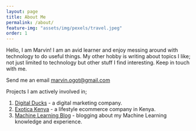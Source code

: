 ```yaml
---
layout: page
title: About Me
permalink: /about/
feature-img: "assets/img/pexels/travel.jpeg"
order: 1
---
```


Hello, I am Marvin! I am an avid learner and enjoy messing around with technology to do useful things. My other hobby is writing about topics I like; not just limited to technology but other stuff I find interesting. Keep in touch with me.

Send me an email [marvin.ogot@gmail.com](mailto:marvin.ogot@gmail.com)

Projects I am actively involved in;  
1. [Digital Ducks](https://digitalducks.co.ke/) - a digital marketing company.  
2. [Exotica Kenya](https://exotica.co.ke/) - a lifestyle ecommerce company in Kenya.  
3. [Machine Learning Blog](https://semasuka.github.io/blog//) - blogging about my Machine Learning knowledge and experience.

 
